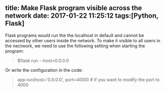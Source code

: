 title: Make Flask program visible across the network
date: 2017-01-22 11:25:12
tags:[Python, Flask]
---

Flask programs would run the the localhost in default and cannot be accessed by other users inside the network. To make it visible to all users in the nectwork, we need to use the following setting when starting the program:

> $flask run --host=0.0.0.0

Or write the configuration in the code:

> app.run(host='0.0.0.0', port=4000) \# if you want to modify the port to 4000



